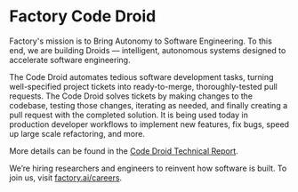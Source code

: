 # Factory Code Droid

Factory's mission is to Bring Autonomy to Software Engineering. To this end, we are building Droids
— intelligent, autonomous systems designed to accelerate software engineering.

The Code Droid automates tedious software development tasks, turning well-specified project tickets
into ready-to-merge, thoroughly-tested pull requests. The Code Droid solves tickets by making
changes to the codebase, testing those changes, iterating as needed, and finally creating a pull
request with the completed solution. It is being used today in production developer workflows to
implement new features, fix bugs, speed up large scale refactoring, and more.

More details can be found in the [Code Droid Technical Report](https://www.factory.ai/news/code-droid-technical-report).

We’re hiring researchers and engineers to reinvent how software is built.
To join us, visit [factory.ai/careers](https://www.factory.ai/careers).
